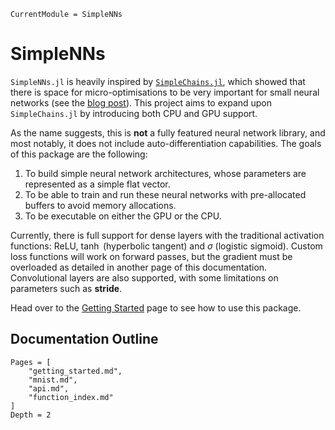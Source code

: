 ```@meta
CurrentModule = SimpleNNs
```

# SimpleNNs

`SimpleNNs.jl` is heavily inspired by [`SimpleChains.jl`](https://pumasai.github.io/SimpleChains.jl/stable/), which showed that there is space for micro-optimisations to be very important for small neural networks (see the [blog post](https://julialang.org/blog/2022/04/simple-chains/)). This project aims to expand upon `SimpleChains.jl` by introducing both CPU and GPU support.

As the name suggests, this is **not** a fully featured neural network library, and most notably, it does not include auto-differentiation capabilities. The goals of this package are the following:
1. To build simple neural network architectures, whose parameters are represented as a simple flat vector.
2. To be able to train and run these neural networks with pre-allocated buffers to avoid memory allocations.
3. To be executable on either the GPU or the CPU.

Currently, there is full support for dense layers with the traditional activation functions: $\text{ReLU}$, $\tanh$ (hyperbolic tangent) and $\sigma$ (logistic sigmoid). Custom loss functions will work on forward passes, but the gradient must be overloaded as detailed in another page of this documentation. Convolutional layers are also supported, with some limitations on parameters such as **stride**.

Head over to the [Getting Started](@ref) page to see how to use this package.

## Documentation Outline

```@contents
Pages = [
    "getting_started.md",
    "mnist.md",
    "api.md",
    "function_index.md"
]
Depth = 2
```